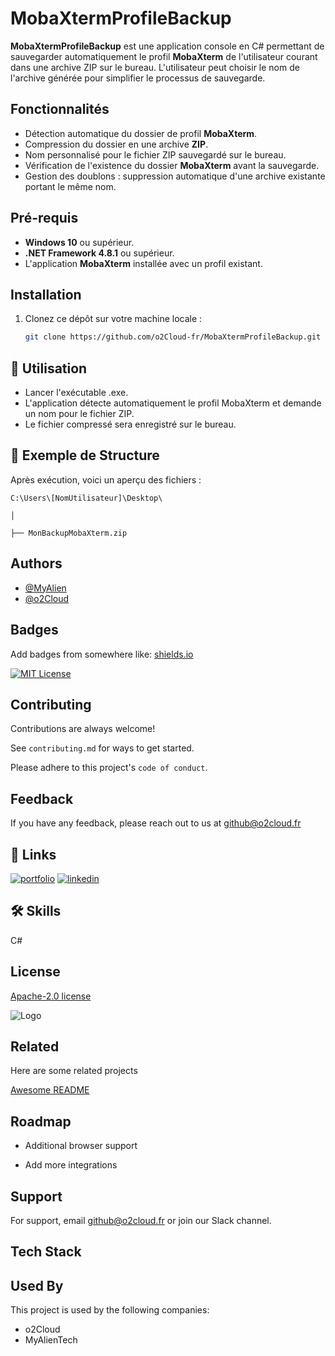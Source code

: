 # MobaXtermProfileBackup

**MobaXtermProfileBackup** est une application console en C# permettant de sauvegarder automatiquement le profil **MobaXterm** de l'utilisateur courant dans une archive ZIP sur le bureau. L'utilisateur peut choisir le nom de l'archive générée pour simplifier le processus de sauvegarde.

## Fonctionnalités

- Détection automatique du dossier de profil **MobaXterm**.
- Compression du dossier en une archive **ZIP**.
- Nom personnalisé pour le fichier ZIP sauvegardé sur le bureau.
- Vérification de l'existence du dossier **MobaXterm** avant la sauvegarde.
- Gestion des doublons : suppression automatique d'une archive existante portant le même nom.

## Pré-requis

- **Windows 10** ou supérieur.
- **.NET Framework 4.8.1** ou supérieur.
- L'application **MobaXterm** installée avec un profil existant.

## Installation

1. Clonez ce dépôt sur votre machine locale :

   ```bash
   git clone https://github.com/o2Cloud-fr/MobaXtermProfileBackup.git

## 🎯 Utilisation

-    Lancer l'exécutable .exe.
-    L'application détecte automatiquement le profil MobaXterm et demande un nom pour le fichier ZIP.
-    Le fichier compressé sera enregistré sur le bureau.

## 📂 Exemple de Structure

Après exécution, voici un aperçu des fichiers :

`C:\Users\[NomUtilisateur]\Desktop\`

`│`

`├── MonBackupMobaXterm.zip`


## Authors

- [@MyAlien](https://www.github.com/MyAlien)
- [@o2Cloud](https://www.github.com/o2Cloud-fr )

## Badges

Add badges from somewhere like: [shields.io](https://shields.io/)

[![MIT License](https://img.shields.io/badge/License-o2Cloud-yellow.svg)]()


## Contributing

Contributions are always welcome!

See `contributing.md` for ways to get started.

Please adhere to this project's `code of conduct`.


## Feedback

If you have any feedback, please reach out to us at github@o2cloud.fr


## 🔗 Links
[![portfolio](https://img.shields.io/badge/my_portfolio-000?style=for-the-badge&logo=ko-fi&logoColor=white)](https://vcard.o2cloud.fr/)
[![linkedin](https://img.shields.io/badge/linkedin-0A66C2?style=for-the-badge&logo=linkedin&logoColor=white)](https://www.linkedin.com/in/remi-simier-2b30142a1/)


## 🛠 Skills
C#


## License

[Apache-2.0 license](https://github.com/o2Cloud-fr/MobaXtermProfileBackup/blob/main/LICENSE)


![Logo](https://o2cloud.fr/logo/o2Cloud.png)


## Related

Here are some related projects

[Awesome README](https://github.com/o2Cloud-fr/MobaXtermProfileBackup/blob/main/README.md)


## Roadmap

- Additional browser support

- Add more integrations


## Support

For support, email github@o2cloud.fr or join our Slack channel.


## Tech Stack

## Used By

This project is used by the following companies:

- o2Cloud
- MyAlienTech

